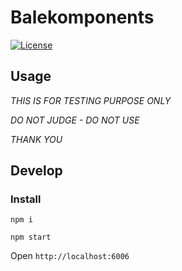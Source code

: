 # Balekomponents



<a href="https://raw.githubusercontent.com/balekify/balekomponents/master/LICENSE" title="License">
    <img src="https://img.shields.io/badge/license-MIT-blue.svg?style=flat-square" alt="License" />
</a>




## Usage
*THIS IS FOR TESTING PURPOSE ONLY*


*DO NOT JUDGE - DO NOT USE*


*THANK YOU*


## Develop

### Install

`npm i`

`npm start`

Open `http://localhost:6006`

